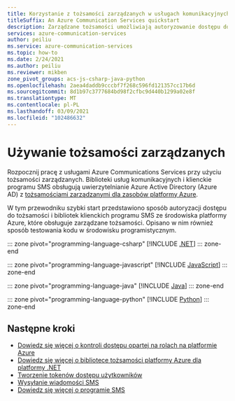 ```yaml
---
title: Korzystanie z tożsamości zarządzanych w usługach komunikacyjnych
titleSuffix: An Azure Communication Services quickstart
description: Zarządzane tożsamości umożliwiają autoryzowanie dostępu do usług Azure Communications Services z aplikacji uruchamianych na maszynach wirtualnych platformy Azure, aplikacjach funkcji i innych zasobach.
services: azure-communication-services
author: peiliu
ms.service: azure-communication-services
ms.topic: how-to
ms.date: 2/24/2021
ms.author: peiliu
ms.reviewer: mikben
zone_pivot_groups: acs-js-csharp-java-python
ms.openlocfilehash: 2aea4daddb9cccbf7f268c596fd121357cc17b6d
ms.sourcegitcommit: 8d1b97c3777684bd98f2cfbc9d440b1299a02e8f
ms.translationtype: MT
ms.contentlocale: pl-PL
ms.lasthandoff: 03/09/2021
ms.locfileid: "102486632"
---
```

# <a name="use-managed-identities"></a>Używanie tożsamości zarządzanych
Rozpocznij pracę z usługami Azure Communications Services przy użyciu tożsamości zarządzanych. Biblioteki usług komunikacyjnych i klienckie programu SMS obsługują uwierzytelnianie Azure Active Directory (Azure AD) z [tożsamościami zarządzanymi dla zasobów platformy Azure](../../active-directory/managed-identities-azure-resources/overview.md).

W tym przewodniku szybki start przedstawiono sposób autoryzacji dostępu do tożsamości i bibliotek klienckich programu SMS ze środowiska platformy Azure, które obsługuje zarządzane tożsamości. Opisano w nim również sposób testowania kodu w środowisku programistycznym.

::: zone pivot="programming-language-csharp"
[!INCLUDE [.NET](./includes/managed-identity-net.md)]
::: zone-end

::: zone pivot="programming-language-javascript"
[!INCLUDE [JavaScript](./includes/managed-identity-js.md)]
::: zone-end

::: zone pivot="programming-language-java"
[!INCLUDE [Java](./includes/managed-identity-java.md)]
::: zone-end

::: zone pivot="programming-language-python"
[!INCLUDE [Python](./includes/managed-identity-python.md)]
::: zone-end

## <a name="next-steps"></a>Następne kroki

- [Dowiedz się więcej o kontroli dostępu opartej na rolach na platformie Azure](../../../articles/role-based-access-control/index.yml)
- [Dowiedz się więcej o bibliotece tożsamości platformy Azure dla platformy .NET](/dotnet/api/overview/azure/identity-readme)
- [Tworzenie tokenów dostępu użytkowników](../quickstarts/access-tokens.md)
- [Wysyłanie wiadomości SMS](../quickstarts/telephony-sms/send.md)
- [Dowiedz się więcej o programie SMS](../concepts/telephony-sms/concepts.md)
